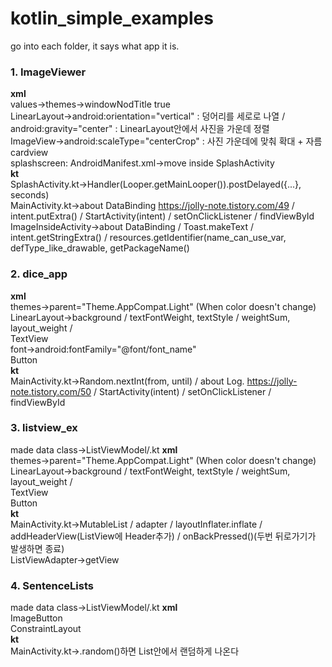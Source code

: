 # kotlin_simple_examples

go into each folder, it says what app it is.

### 1. ImageViewer
<b>xml</b><br>
values->themes->windowNodTitle true<br>
LinearLayout->android:orientation="vertical" : 덩어리를 세로로 나열 / android:gravity="center" : LinearLayout안에서 사진을 가운데 정렬<br>
ImageView->android:scaleType="centerCrop" : 사진 가운데에 맞춰 확대 + 자름<br>
cardview<br>
splashscreen: AndroidManifest.xml->move <intent-filter> inside SplashActivity<br>
<b>kt</b><br>
SplashActivity.kt->Handler(Looper.getMainLooper()).postDelayed({...}, seconds)<br>
MainActivity.kt->about DataBinding https://jolly-note.tistory.com/49 / intent.putExtra() / StartActivity(intent) / setOnClickListener / findViewById<br>
ImageInsideActivity->about DataBinding / Toast.makeText / intent.getStringExtra() / resources.getIdentifier(name_can_use_var, defType_like_drawable, getPackageName()<br>
  
### 2. dice_app
<b>xml</b><br>
themes->parent="Theme.AppCompat.Light" (When color doesn't change)<br>
LinearLayout->background / textFontWeight, textStyle / weightSum, layout_weight / <br>
TextView<br>
font->android:fontFamily="@font/font_name"<br>
Button<br>
<b>kt</b><br>
MainActivity.kt->Random.nextInt(from, until) / about Log. https://jolly-note.tistory.com/50 / StartActivity(intent) / setOnClickListener / findViewById<br>

### 3. listview_ex
made data class->ListViewModel/.kt
<b>xml</b><br>
themes->parent="Theme.AppCompat.Light" (When color doesn't change)
LinearLayout->background / textFontWeight, textStyle / weightSum, layout_weight / <br>
TextView<br>
Button<br>
<b>kt</b><br>
MainActivity.kt->MutableList / adapter / layoutInflater.inflate / addHeaderView(ListView에 Header추가) / onBackPressed()(두번 뒤로가기가 발생하면 종료)<br>
ListViewAdapter->getView<br>
  
  
### 4. SentenceLists
made data class->ListViewModel/.kt
<b>xml</b><br>
ImageButton<br>
ConstraintLayout<br>
<b>kt</b><br>
MainActivity.kt->.random()하면 List안에서 랜덤하게 나온다<br>
